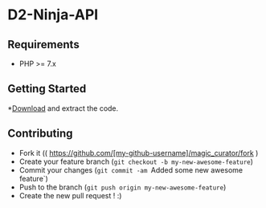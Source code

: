# D2-Ninja-API

## Requirements ##

* PHP >= 7.x

## Getting Started ##

*[Download]() and extract the code.

## Contributing

- Fork it (( https://github.com/[my-github-username]/magic_curator/fork )
- Create your feature branch (`git checkout -b my-new-awesome-feature`)
- Commit your changes (`git commit -am `Added some new awesome feature`)
- Push to the branch (`git push origin my-new-awesome-feature`)
- Create the new pull request ! :)
